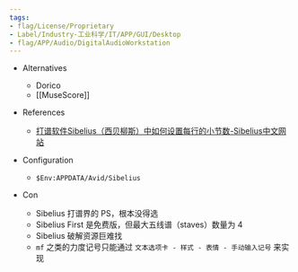 ```yaml
---
tags:
- flag/License/Proprietary
- Label/Industry-工业科学/IT/APP/GUI/Desktop
- flag/APP/Audio/DigitalAudioWorkstation
---
```


- Alternatives
    - Dorico
    - [[MuseScore]]

- References
    - [打谱软件Sibelius（西贝柳斯）中如何设置每行的小节数-Sibelius中文网站](https://sibelius.mairuan.com/jiaocheng/sibe-szmxj.html)

- Configuration
    - `$Env:APPDATA/Avid/Sibelius`

- Con
    - Sibelius 打谱界的 PS，根本没得选
    - Sibelius First 是免费版，但最大五线谱（staves）数量为 4
    - Sibelius 破解资源巨难找
    - `mf` 之类的力度记号只能通过 `文本选项卡 - 样式 - 表情 - 手动输入记号` 来实现
